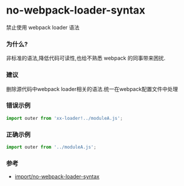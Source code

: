 # no-webpack-loader-syntax

禁止使用 webpack loader 语法

### 为什么?

非标准的语法,降低代码可读性,也给不熟悉 webpack 的同事带来困扰.

### 建议

删除源代码中webpack loader相关的语法.统一在webpack配置文件中处理

### 错误示例

```js
import outer from 'xx-loader!../moduleA.js';
```

### 正确示例

```js
import outer from '../moduleA.js';
```

### 参考

- [import/no-webpack-loader-syntax](https://github.com/benmosher/eslint-plugin-import/blob/master/docs/rules/no-webpack-loader-syntax.md)
